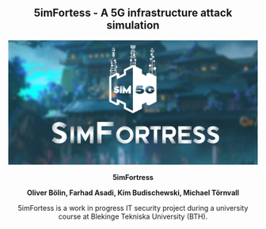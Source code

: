 
  <div align="center">
    <h2>5imFortess - A 5G infrastructure attack simulation </h2>
    
  </div>
<!DOCTYPE html>
<html>
  
  <body>
    <div align="center">
      <img src="https://github.com/frankuman/5imFortress/blob/main/Documentation/Images/type5-banner-big.png?raw=true" width="850" title="GPipe Logo">
      <p><strong>5imFortress</strong></p>

  <p><strong>Oliver Bölin, Farhad Asadi, Kim Budischewski, Michael Törnvall</strong></p>
      <p>5imFortess is a work in progress IT security project during a university course at Blekinge Tekniska University (BTH).</p>
 </body>
